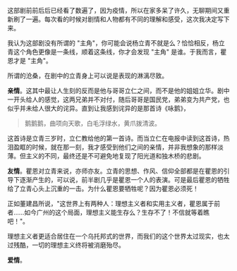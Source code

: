 这部剧前前后后已经看了数遍了，因为疫情，所以在家多呆了许久，无聊期间又重新刷了一遍。每次看的时候对剧情和人物都有不同的理解和感受，这次我决定写下来。

我认为这部剧没有所谓的 "主角"，你可能会说杨立青不就是么？恰恰相反，杨立青这个角色更像是一条线，顺着这条线，你才会发现 "主角" 是谁。于我而言，瞿恩才是 "主角"。

所谓的沧桑，在剧中的立青身上可以说是表现的淋漓尽致。

**亲情**。这其中最让人生刻的反而是他与哥哥立仁之间，而不是他的姐姐立华。剧中一开头给人的感觉，这两兄弟并不对付，随后哥哥是国民党，弟弟变为共产党，也似乎并未给人很大的诧异。直到让我感到诧异的是那首诗《咏鹅》，

> 鹅鹅鹅，曲项向天歌，白毛浮绿水，黄爪拨清波。

这首诗是立青三岁时，立仁教给他的第一首诗。而当立仁在电报中读到这首诗，热泪盈眶的时候，就在那一刻，我才感受到他们之间的亲情，并非我想象的那样淡薄。但主义的不同，最终还是不可避免地复现了阳光道和独木桥的悲剧。

**友情**。瞿恩对立青来说，亦师亦友。立青的思想、作风、信仰全部都是在瞿恩的引导下逐渐产生的，可以说，前半剧几乎是瞿恩一个人的表演。可是最后瞿恩的牺牲给了立青心头上沉重的一击。为什么瞿恩要牺牲呢？因为瞿恩必须死！

正如董建昌所说，"这世界上有两种人：理想主义者和实用主义者，瞿恩属于前者......如今广州的这个局面，理想主义能生存么？生存不了！不信就等着瞧吧！"。

理想主义者更适合居住在一个乌托邦式的世界，而我们的这个世界太过现实，也太过残酷，一切的理想主义终将被消磨殆尽。

**爱情**。









